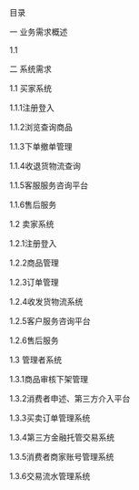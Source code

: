目录

一 业务需求概述

1.1 

二 系统需求

1.1 买家系统

1.1.1注册登入

1.1.2浏览查询商品

1.1.3下单撤单管理

1.1.4收退货物流查询

1.1.5客服服务咨询平台

1.1.6售后服务

1.2 卖家系统

1.2.1注册登入

1.2.2商品管理

1.2.3订单管理

1.2.4收发货物流系统

1.2.5客户服务咨询平台

1.2.6售后服务



1.3 管理者系统

1.3.1商品审核下架管理

1.3.2消费者申述、第三方介入平台

1.3.3买卖订单管理系统

1.3.4第三方金融托管交易系统

1.3.5消费者商家账号管理系统

1.3.6交易流水管理系统